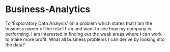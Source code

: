 # Business-Analytics
To ‘Exploratory Data Analysis’ on a problem which states that I'am the business owner of the retail firm and want to see how my company is performing. I am interested in finding out the weak areas where I can work to make more profit. What all business problems I can derive by looking into the data?
